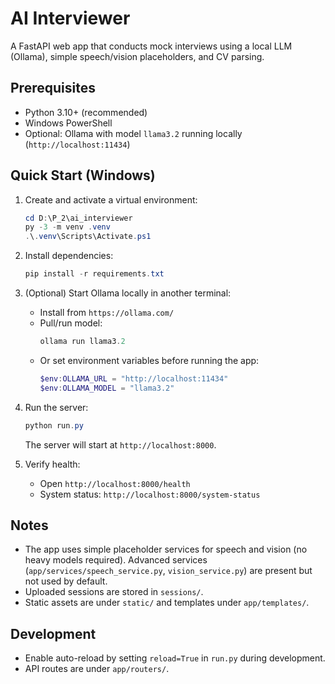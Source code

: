 # AI Interviewer

A FastAPI web app that conducts mock interviews using a local LLM (Ollama), simple speech/vision placeholders, and CV parsing.

## Prerequisites
- Python 3.10+ (recommended)
- Windows PowerShell
- Optional: Ollama with model `llama3.2` running locally (`http://localhost:11434`)

## Quick Start (Windows)
1. Create and activate a virtual environment:
   ```powershell
   cd D:\P_2\ai_interviewer
   py -3 -m venv .venv
   .\.venv\Scripts\Activate.ps1
   ```
2. Install dependencies:
   ```powershell
   pip install -r requirements.txt
   ```
3. (Optional) Start Ollama locally in another terminal:
   - Install from `https://ollama.com/`
   - Pull/run model:
     ```powershell
     ollama run llama3.2
     ```
   - Or set environment variables before running the app:
     ```powershell
     $env:OLLAMA_URL = "http://localhost:11434"
     $env:OLLAMA_MODEL = "llama3.2"
     ```

4. Run the server:
   ```powershell
   python run.py
   ```
   The server will start at `http://localhost:8000`.

5. Verify health:
   - Open `http://localhost:8000/health`
   - System status: `http://localhost:8000/system-status`

## Notes
- The app uses simple placeholder services for speech and vision (no heavy models required). Advanced services (`app/services/speech_service.py`, `vision_service.py`) are present but not used by default.
- Uploaded sessions are stored in `sessions/`.
- Static assets are under `static/` and templates under `app/templates/`.

## Development
- Enable auto-reload by setting `reload=True` in `run.py` during development.
- API routes are under `app/routers/`.
